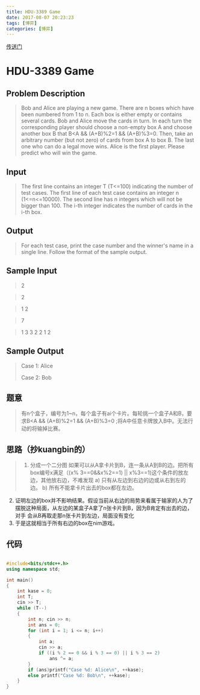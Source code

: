 ```yaml
---
title: HDU-3389 Game
date: 2017-08-07 20:23:23
tags: [博弈]
categories: [博弈]
---
```

[传送门](http://acm.hdu.edu.cn/showproblem.php?pid=3389)

<!-- more -->

# HDU-3389 Game


## Problem Description
>Bob and Alice are playing a new game. There are n boxes which have been numbered from 1 to n. Each box is either empty or contains several cards. Bob and Alice move the cards in turn. In each turn the corresponding player should choose a non-empty box A and choose another box B that B<A && (A+B)%2=1 && (A+B)%3=0. Then, take an arbitrary number (but not zero) of cards from box A to box B. The last one who can do a legal move wins. Alice is the first player. Please predict who will win the game.

## Input

>The first line contains an integer T (T<=100) indicating the number of test cases. The first line of each test case contains an integer n (1<=n<=10000). The second line has n integers which will not be bigger than 100. The i-th integer indicates the number of cards in the i-th box.

## Output

>For each test case, print the case number and the winner's name in a single line. Follow the format of the sample output.

## Sample Input


> 2

> 2

> 1 2

> 7

> 1 3 3 2 2 1 2

## Sample Output


> Case 1: Alice
> 
> Case 2: Bob
## 题意

>有n个盒子，编号为1~n，每个盒子有ai个卡片。每轮挑一个盒子A和B，要求B<A && (A+B)%2=1 && (A+B)%3=0 ;将A中任意卡牌放入B中。无法行动的将输掉比赛。

## 思路（抄kuangbin的）

>1. 分成一个二分图
如果可以从A拿卡片到B，连一条从A到B的边。把所有box编号x满足（(x%
3==0&&x%2==1) || x%3==1)这个条件的放左边，其他放右边，不难发现
a) 只有从左边到右边的边或从右到左的边。
b) 所有不能拿卡片出去的box都在左边。
2. 证明左边的box并不影响结果。假设当前从右边的局势来看属于输家的人为了
摆脱这种局面，从左边的某盒子A拿了n张卡片到B，因为B肯定有出去的边，对手
会从B再取走那n张卡片到左边，局面没有变化
3. 于是这就相当于所有右边的box在nim游戏。

## 代码

```cpp

#include<bits/stdc++.h>
using namespace std;

int main()
{
	int kase = 0;
	int T;
	cin >> T;
	while (T--)
	{
		int n; cin >> n;
		int ans = 0;
		for (int i = 1; i <= n; i++)
		{
			int a;
			cin >> a;
			if ((i % 2 == 0 && i % 3 == 0) || i % 3 == 2)
				ans ^= a;
		}
		if (ans)printf("Case %d: Alice\n", ++kase);
		else printf("Case %d: Bob\n", ++kase);
	}
}

```